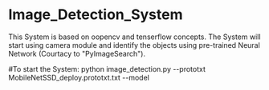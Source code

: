 # Image_Detection_System
This System is based on oopencv and tenserflow concepts.
The System will start using camera module and identify the objects using pre-trained Neural Network (Courtacy to "PyImageSearch").

#To start the System:
python image_detection.py --prototxt MobileNetSSD_deploy.prototxt.txt --model


